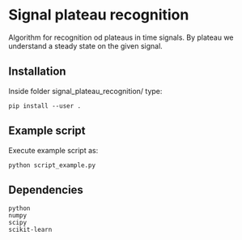 Signal plateau recognition
==========================

Algorithm for recognition od plateaus in time signals. By plateau we understand a steady state on the given signal.

## Installation

Inside folder signal_plateau_recognition/ type:

    pip install --user .

## Example script

Execute example script as:

    python script_example.py

[comment]: <> (## Example plot)

[comment]: <> (Here are some examples of plateau recognition on power signal)

[comment]: <> (<p align="center">)
[comment]: <> (<img align="middle" src="https://github.com/ToFuProject/tofu/blob/master/README_figures/CamLOS1D_touch.png" width="600" alt="Built-in one-liners for interactive camera geometry visualization"/>)
[comment]: <> (</p>)

## Dependencies

    python
    numpy
    scipy
    scikit-learn
